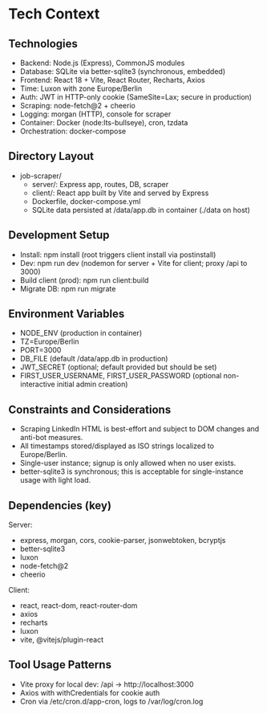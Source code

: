 # Tech Context

## Technologies
- Backend: Node.js (Express), CommonJS modules
- Database: SQLite via better-sqlite3 (synchronous, embedded)
- Frontend: React 18 + Vite, React Router, Recharts, Axios
- Time: Luxon with zone Europe/Berlin
- Auth: JWT in HTTP-only cookie (SameSite=Lax; secure in production)
- Scraping: node-fetch@2 + cheerio
- Logging: morgan (HTTP), console for scraper
- Container: Docker (node:lts-bullseye), cron, tzdata
- Orchestration: docker-compose

## Directory Layout
- job-scraper/
  - server/: Express app, routes, DB, scraper
  - client/: React app built by Vite and served by Express
  - Dockerfile, docker-compose.yml
  - SQLite data persisted at /data/app.db in container (./data on host)

## Development Setup
- Install: npm install (root triggers client install via postinstall)
- Dev: npm run dev (nodemon for server + Vite for client; proxy /api to 3000)
- Build client (prod): npm run client:build
- Migrate DB: npm run migrate

## Environment Variables
- NODE_ENV (production in container)
- TZ=Europe/Berlin
- PORT=3000
- DB_FILE (default /data/app.db in production)
- JWT_SECRET (optional; default provided but should be set)
- FIRST_USER_USERNAME, FIRST_USER_PASSWORD (optional non-interactive initial admin creation)

## Constraints and Considerations
- Scraping LinkedIn HTML is best-effort and subject to DOM changes and anti-bot measures.
- All timestamps stored/displayed as ISO strings localized to Europe/Berlin.
- Single-user instance; signup is only allowed when no user exists.
- better-sqlite3 is synchronous; this is acceptable for single-instance usage with light load.

## Dependencies (key)
Server:
- express, morgan, cors, cookie-parser, jsonwebtoken, bcryptjs
- better-sqlite3
- luxon
- node-fetch@2
- cheerio

Client:
- react, react-dom, react-router-dom
- axios
- recharts
- luxon
- vite, @vitejs/plugin-react

## Tool Usage Patterns
- Vite proxy for local dev: /api -> http://localhost:3000
- Axios with withCredentials for cookie auth
- Cron via /etc/cron.d/app-cron, logs to /var/log/cron.log
